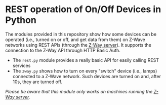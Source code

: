 # REST operation of On/Off Devices in Python #

The modules provided in this repository show how some devices can be operated (i.e., turned on or off, and get data from them) on Z-Wave networks using REST APIs (through the [Z-Way server](https://z-wave.me/z-way/)). It supports the connection to the Z-Way API through HTTP Basic Auth.

* The `rest.py` module provides a really basic API for easily calling REST services
* The `zway.py` shows how to turn on every "switch" device (i.e., lamps) connected to a Z-Wave network. Such devices are turned on and, after 10s, they are turned off.

_Please be aware that this module only works on machines running the [Z-Way server](https://z-wave.me/z-way/)._
